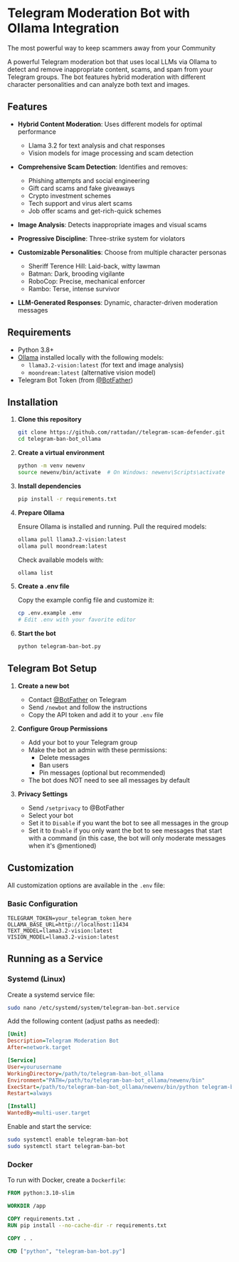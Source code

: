 # Telegram Moderation Bot with Ollama Integration

The most powerful way to keep scammers away from your Community

A powerful Telegram moderation bot that uses local LLMs via Ollama to detect and remove inappropriate content, scams, and spam from your Telegram groups. The bot features hybrid moderation with different character personalities and can analyze both text and images.

## Features

- **Hybrid Content Moderation**: Uses different models for optimal performance
  - Llama 3.2 for text analysis and chat responses
  - Vision models for image processing and scam detection
- **Comprehensive Scam Detection**: Identifies and removes:
  - Phishing attempts and social engineering
  - Gift card scams and fake giveaways
  - Crypto investment schemes
  - Tech support and virus alert scams
  - Job offer scams and get-rich-quick schemes
- **Image Analysis**: Detects inappropriate images and visual scams

- **Progressive Discipline**: Three-strike system for violators
- **Customizable Personalities**: Choose from multiple character personas
  - Sheriff Terence Hill: Laid-back, witty lawman
  - Batman: Dark, brooding vigilante
  - RoboCop: Precise, mechanical enforcer
  - Rambo: Terse, intense survivor
- **LLM-Generated Responses**: Dynamic, character-driven moderation messages

## Requirements

- Python 3.8+
- [Ollama](https://ollama.ai/) installed locally with the following models:
  - `llama3.2-vision:latest` (for text and image analysis)
  - `moondream:latest` (alternative vision model)
- Telegram Bot Token (from [@BotFather](https://t.me/botfather))

## Installation

1. **Clone this repository**

   ```bash
   git clone https://github.com/rattadan//telegram-scam-defender.git
   cd telegram-ban-bot_ollama
   ```

2. **Create a virtual environment**

   ```bash
   python -m venv newenv
   source newenv/bin/activate  # On Windows: newenv\Scripts\activate
   ```

3. **Install dependencies**

   ```bash
   pip install -r requirements.txt
   ```

4. **Prepare Ollama**

   Ensure Ollama is installed and running. Pull the required models:

   ```bash
   ollama pull llama3.2-vision:latest
   ollama pull moondream:latest
   ```

   Check available models with:

   ```bash
   ollama list
   ```

5. **Create a .env file**

   Copy the example config file and customize it:

   ```bash
   cp .env.example .env
   # Edit .env with your favorite editor
   ```

6. **Start the bot**

   ```bash
   python telegram-ban-bot.py
   ```

## Telegram Bot Setup

1. **Create a new bot**
   - Contact [@BotFather](https://t.me/botfather) on Telegram
   - Send `/newbot` and follow the instructions
   - Copy the API token and add it to your `.env` file

2. **Configure Group Permissions**
   - Add your bot to your Telegram group
   - Make the bot an admin with these permissions:
     - Delete messages
     - Ban users
     - Pin messages (optional but recommended)
   - The bot does NOT need to see all messages by default

3. **Privacy Settings**
   - Send `/setprivacy` to @BotFather
   - Select your bot
   - Set it to `Disable` if you want the bot to see all messages in the group
   - Set it to `Enable` if you only want the bot to see messages that start with a command (in this case, the bot will only moderate messages when it's @mentioned)

## Customization

All customization options are available in the `.env` file:

### Basic Configuration

```env
TELEGRAM_TOKEN=your_telegram_token_here
OLLAMA_BASE_URL=http://localhost:11434
TEXT_MODEL=llama3.2-vision:latest
VISION_MODEL=llama3.2-vision:latest
```


## Running as a Service

### Systemd (Linux)

Create a systemd service file:

```bash
sudo nano /etc/systemd/system/telegram-ban-bot.service
```

Add the following content (adjust paths as needed):

```ini
[Unit]
Description=Telegram Moderation Bot
After=network.target

[Service]
User=yourusername
WorkingDirectory=/path/to/telegram-ban-bot_ollama
Environment="PATH=/path/to/telegram-ban-bot_ollama/newenv/bin"
ExecStart=/path/to/telegram-ban-bot_ollama/newenv/bin/python telegram-ban-bot.py
Restart=always

[Install]
WantedBy=multi-user.target
```

Enable and start the service:

```bash
sudo systemctl enable telegram-ban-bot
sudo systemctl start telegram-ban-bot
```

### Docker

To run with Docker, create a `Dockerfile`:

```Dockerfile
FROM python:3.10-slim

WORKDIR /app

COPY requirements.txt .
RUN pip install --no-cache-dir -r requirements.txt

COPY . .

CMD ["python", "telegram-ban-bot.py"]
```
